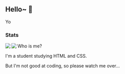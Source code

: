 ## Hello~ 👋

Yo

### Stats
 <a>
  <img align="left" src="https://github-readme-stats.vercel.app/api?username=Lino-Ren" />
 </a>
 <a>
  <img align="left" src="https://github-readme-stats.vercel.app/api/top-langs/?username=Lino-Ren" />
 </a>

<p>Who is me? </p>
<p>I'm a student studying HTML and CSS. </p>
<p>But I'm not good at coding, so please watch me over... </p>
